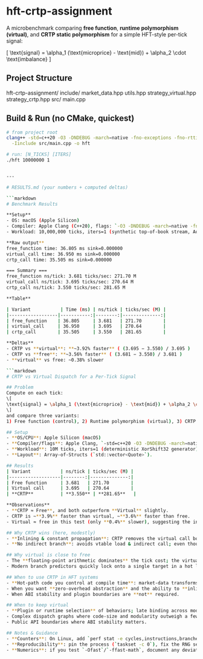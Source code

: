 # hft-crtp-assignment

A microbenchmark comparing **free function**, **runtime polymorphism (virtual)**, and **CRTP static polymorphism** for a simple HFT-style per-tick signal:

\[
\text{signal} = \alpha_1 (\text{microprice} - \text{mid}) + \alpha_2 \cdot \text{imbalance}
\]

## Project Structure

hft-crtp-assignment/
include/
market_data.hpp
utils.hpp
strategy_virtual.hpp
strategy_crtp.hpp
src/
main.cpp

## Build & Run (no CMake, quickest)
```bash
# from project root
clang++ -std=c++20 -O3 -DNDEBUG -march=native -fno-exceptions -fno-rtti \
  -Iinclude src/main.cpp -o hft

# run: [N_TICKS] [ITERS]
./hft 10000000 1


---

# RESULTS.md (your numbers + computed deltas)

```markdown
# Benchmark Results

**Setup**
- OS: macOS (Apple Silicon)
- Compiler: Apple Clang (C++20), flags: `-O3 -DNDEBUG -march=native -fno-exceptions -fno-rtti`
- Workload: 10,000,000 ticks, iters=1 (synthetic top-of-book stream, AoS layout)

**Raw output** 
free_function time: 36.805 ms sink=0.000000 
virtual_call time: 36.950 ms sink=0.000000 
crtp_call time: 35.505 ms sink=0.000000 

=== Summary === 
free_function ns/tick: 3.681 ticks/sec: 271.70 M 
virtual_call ns/tick: 3.695 ticks/sec: 270.64 M 
crtp_call ns/tick: 3.550 ticks/sec: 281.65 M

**Table**

| Variant           | Time (ms) | ns/tick | ticks/sec (M) |
|------------------|-----------:|--------:|--------------:|
| free_function    | 36.805     | 3.681   | 271.70        |
| virtual_call     | 36.950     | 3.695   | 270.64        |
| crtp_call        | 35.505     | 3.550   | 281.65        |

**Deltas**
- CRTP vs **virtual**: **~3.92% faster** ( (3.695 − 3.550) / 3.695 )
- CRTP vs **free**: **~3.56% faster** ( (3.681 − 3.550) / 3.681 )
- **virtual** vs free: ~0.38% slower

```markdown
# CRTP vs Virtual Dispatch for a Per-Tick Signal

## Problem
Compute on each tick:
\[
\text{signal} = \alpha_1 (\text{microprice} - \text{mid}) + \alpha_2 \cdot \text{imbalance}
\]
and compare three variants:
1) Free function (control), 2) Runtime polymorphism (virtual), 3) CRTP static polymorphism.

## Setup
- **OS/CPU**: Apple Silicon (macOS)
- **Compiler/flags**: Apple Clang, `-std=c++20 -O3 -DNDEBUG -march=native -fno-exceptions -fno-rtti`
- **Workload**: 10M ticks, iters=1 (deterministic XorShift32 generator). Functions are header-only to encourage inlining.
- **Layout**: Array-of-Structs (`std::vector<Quote>`).

## Results
| Variant           | ns/tick | ticks/sec (M) |
|-------------------|--------:|--------------:|
| Free function     | 3.681   | 271.70        |
| Virtual call      | 3.695   | 270.64        |
| **CRTP**          | **3.550** | **281.65**   |

**Observations**
- **CRTP ≈ Free**, and both outperform **Virtual** slightly.
- CRTP is ~**3.9%** faster than virtual, ~**3.6%** faster than free.
- Virtual ≈ free in this test (only **0.4%** slower), suggesting the indirect call overhead is small relative to the math (2 divides, several muls/adds).

## Why CRTP wins (here, modestly)
- **Inlining & constant propagation**: CRTP removes the virtual call boundary so `on_tick` and `on_tick_impl` fully inline. `alpha1/alpha2` can propagate, common subexpressions can be optimized.
- **No indirect branch**: avoids vtable load & indirect call; even though it’s well-predicted in a tight loop, removing it can still shave a few cycles and enable better scheduling.

## Why virtual is close to free
- The **floating-point arithmetic dominates** the tick cost; the virtual dispatch (one well-predicted indirect call) contributes little when the body is non-trivial.
- Modern branch predictors quickly lock onto a single target in a hot loop.

## When to use CRTP in HFT systems
- **Hot-path code you control at compile time**: market-data transforms, per-tick indicators, microstructure features.
- When you want **zero-overhead abstraction** and the ability to **inline across the interface**.
- When ABI stability and plugin boundaries are **not** required.

## When to keep virtual
- **Plugin or runtime selection** of behaviors; late binding across modules.
- Complex dispatch graphs where code-size and modularity outweigh a few percent of speed.
- Public API boundaries where ABI stability matters.

## Notes & Guidance
- **Counters**: On Linux, add `perf stat -e cycles,instructions,branches,branch-misses` to capture IPC and branch miss rate; CRTP usually has slightly higher IPC and lower miss rate.
- **Reproducibility**: pin the process (`taskset -c 0`), fix the RNG seed (already done), run several trials; report mean ± stdev.
- **Numerics**: if you test `-Ofast`/`-ffast-math`, document any deviations (denormals, reassociation).

